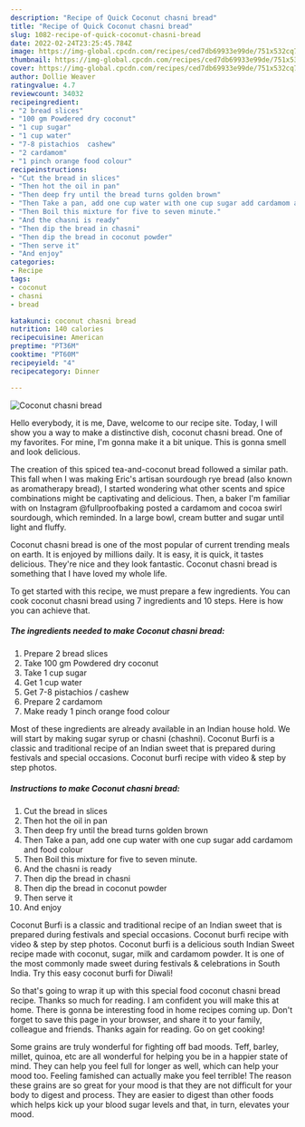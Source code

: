 ```yaml
---
description: "Recipe of Quick Coconut chasni bread"
title: "Recipe of Quick Coconut chasni bread"
slug: 1082-recipe-of-quick-coconut-chasni-bread
date: 2022-02-24T23:25:45.784Z
image: https://img-global.cpcdn.com/recipes/ced7db69933e99de/751x532cq70/coconut-chasni-bread-recipe-main-photo.jpg
thumbnail: https://img-global.cpcdn.com/recipes/ced7db69933e99de/751x532cq70/coconut-chasni-bread-recipe-main-photo.jpg
cover: https://img-global.cpcdn.com/recipes/ced7db69933e99de/751x532cq70/coconut-chasni-bread-recipe-main-photo.jpg
author: Dollie Weaver
ratingvalue: 4.7
reviewcount: 34032
recipeingredient:
- "2 bread slices"
- "100 gm Powdered dry coconut"
- "1 cup sugar"
- "1 cup water"
- "7-8 pistachios  cashew"
- "2 cardamom"
- "1 pinch orange food colour"
recipeinstructions:
- "Cut the bread in slices"
- "Then hot the oil in pan"
- "Then deep fry until the bread turns golden brown"
- "Then Take a pan, add one cup water with one cup sugar add cardamom and food colour"
- "Then Boil this mixture for five to seven minute."
- "And the chasni is ready"
- "Then dip the bread in chasni"
- "Then dip the bread in coconut powder"
- "Then serve it"
- "And enjoy"
categories:
- Recipe
tags:
- coconut
- chasni
- bread

katakunci: coconut chasni bread 
nutrition: 140 calories
recipecuisine: American
preptime: "PT36M"
cooktime: "PT60M"
recipeyield: "4"
recipecategory: Dinner

---
```



![Coconut chasni bread](https://img-global.cpcdn.com/recipes/ced7db69933e99de/751x532cq70/coconut-chasni-bread-recipe-main-photo.jpg)

Hello everybody, it is me, Dave, welcome to our recipe site. Today, I will show you a way to make a distinctive dish, coconut chasni bread. One of my favorites. For mine, I'm gonna make it a bit unique. This is gonna smell and look delicious.

The creation of this spiced tea-and-coconut bread followed a similar path. This fall when I was making Eric&#39;s artisan sourdough rye bread (also known as aromatherapy bread), I started wondering what other scents and spice combinations might be captivating and delicious. Then, a baker I&#39;m familiar with on Instagram @fullproofbaking posted a cardamom and cocoa swirl sourdough, which reminded. In a large bowl, cream butter and sugar until light and fluffy.

Coconut chasni bread is one of the most popular of current trending meals on earth. It is enjoyed by millions daily. It is easy, it is quick, it tastes delicious. They're nice and they look fantastic. Coconut chasni bread is something that I have loved my whole life.


To get started with this recipe, we must prepare a few ingredients. You can cook coconut chasni bread using 7 ingredients and 10 steps. Here is how you can achieve that.

<!--inarticleads1-->

##### The ingredients needed to make Coconut chasni bread:

1. Prepare 2 bread slices
1. Take 100 gm Powdered dry coconut
1. Take 1 cup sugar
1. Get 1 cup water
1. Get 7-8 pistachios / cashew
1. Prepare 2 cardamom
1. Make ready 1 pinch orange food colour


Most of these ingredients are already available in an Indian house hold. We will start by making sugar syrup or chasni (chashni). Coconut Burfi is a classic and traditional recipe of an Indian sweet that is prepared during festivals and special occasions. Coconut burfi recipe with video &amp; step by step photos. 

<!--inarticleads2-->

##### Instructions to make Coconut chasni bread:

1. Cut the bread in slices
1. Then hot the oil in pan
1. Then deep fry until the bread turns golden brown
1. Then Take a pan, add one cup water with one cup sugar add cardamom and food colour
1. Then Boil this mixture for five to seven minute.
1. And the chasni is ready
1. Then dip the bread in chasni
1. Then dip the bread in coconut powder
1. Then serve it
1. And enjoy


Coconut Burfi is a classic and traditional recipe of an Indian sweet that is prepared during festivals and special occasions. Coconut burfi recipe with video &amp; step by step photos. Coconut burfi is a delicious south Indian Sweet recipe made with coconut, sugar, milk and cardamom powder. It is one of the most commonly made sweet during festivals &amp; celebrations in South India. Try this easy coconut burfi for Diwali! 

So that's going to wrap it up with this special food coconut chasni bread recipe. Thanks so much for reading. I am confident you will make this at home. There is gonna be interesting food in home recipes coming up. Don't forget to save this page in your browser, and share it to your family, colleague and friends. Thanks again for reading. Go on get cooking!

Some grains are truly wonderful for fighting off bad moods. Teff, barley, millet, quinoa, etc are all wonderful for helping you be in a happier state of mind. They can help you feel full for longer as well, which can help your mood too. Feeling famished can actually make you feel terrible! The reason these grains are so great for your mood is that they are not difficult for your body to digest and process. They are easier to digest than other foods which helps kick up your blood sugar levels and that, in turn, elevates your mood.
